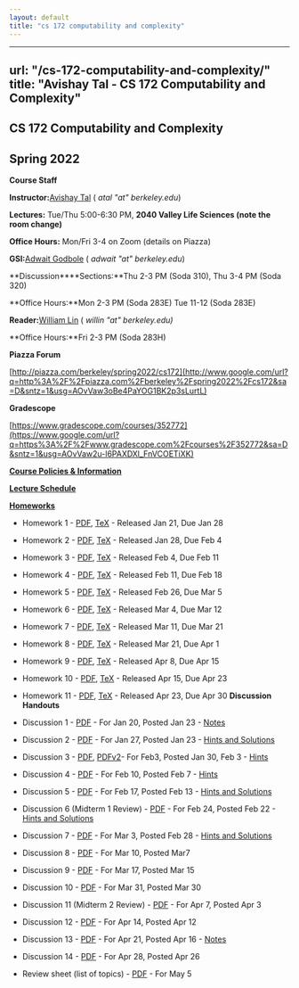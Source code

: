 ```yaml
---
layout: default
title: "cs 172 computability and complexity"
---
```


---
url: "/cs-172-computability-and-complexity/"
title: "Avishay Tal - CS 172 Computability and Complexity"
---

## **CS 172 Computability and Complexity**

## **Spring 2022**

**Course Staff**

**Instructor:**[Avishay Tal](/avishay-tal/) ( _atal "at" berkeley.edu_)

**Lectures:** Tue/Thu 5:00-6:30 PM, **2040 Valley Life Sciences (note the room change)**

**Office Hours:** Mon/Fri 3-4 on Zoom (details on Piazza)

**GSI:**[Adwait Godbole](https://www.google.com/url?q=https%3A%2F%2Fwww.linkedin.com%2Fin%2Fadwait-godbole%2F&sa=D&sntz=1&usg=AOvVaw32ECzgTWvh1T7ny7Vl2m2T) ( _adwait "at" berkeley.edu_)

**Discussion****Sections:**Thu 2-3 PM (Soda 310), Thu 3-4 PM (Soda 320)

**Office Hours:**Mon 2-3 PM (Soda 283E) Tue 11-12 (Soda 283E)

**Reader:**[William Lin](https://www.google.com/url?q=https%3A%2F%2Fwww.linkedin.com%2Fin%2Flin-william%2F&sa=D&sntz=1&usg=AOvVaw0lG7U9YKSSHHtuKvMPoMqY) ( _willin "at" berkeley.edu)_

**Office Hours:**Fri 2-3 PM (Soda 283H)

**Piazza Forum**

[http://piazza.com/berkeley/spring2022/cs172](http://www.google.com/url?q=http%3A%2F%2Fpiazza.com%2Fberkeley%2Fspring2022%2Fcs172&sa=D&sntz=1&usg=AOvVaw3oBe4PaYOG1BK2p3sLurtL)

**Gradescope**

[https://www.gradescope.com/courses/352772](https://www.google.com/url?q=https%3A%2F%2Fwww.gradescope.com%2Fcourses%2F352772&sa=D&sntz=1&usg=AOvVaw2u-l6PAXDXl_FnVCOETiXK)

[**Course Policies & Information**](/cs-172-computability-and-complexity/course-policies-and-information-spring-2022/)

[**Lecture Schedule**](/cs-172-computability-and-complexity/lecture-schedule-spring-2022/)

[**Homeworks**](https://drive.google.com/drive/folders/1JygJdwiR2AyZg02A9Nz4LpspwOi0EYby?usp=sharing)

- Homework 1 - [PDF](https://drive.google.com/file/d/1Ov3Q3bMaUj6Uz4Vw0QfRDSpGGRsCkTYy/view?usp=sharing), [TeX](https://drive.google.com/file/d/1V_VNLXW3U4X9H-Lh-Fwj_PhxDdS_Z7TQ/view?usp=sharing) \- Released Jan 21, Due Jan 28

- Homework 2 - [PDF](https://drive.google.com/file/d/1YBFbL6W0UTcoleODxt6QoT3AMHCzVabE/view?usp=sharing), [TeX](https://drive.google.com/file/d/1_RPZguCcFFI5EBghnJISHZNVtyiRTvfM/view?usp=sharing) \- Released Jan 28, Due Feb 4

- Homework 3 - [PDF](https://drive.google.com/file/d/1xIZxR2ESUIgaQdoMS3W-38-pyd2ZV7nr/view?usp=sharing), [TeX](https://drive.google.com/file/d/1jJzWTDY__fL2H_LwdSLJN8fj6HyFbJDB/view?usp=sharing) \- Released Feb 4, Due Feb 11

- Homework 4 \- [PDF](https://drive.google.com/file/d/1MNmjdpAayxW9m7kGE9xzYgQ6s2ZYZkh1/view?usp=sharing), [TeX](https://drive.google.com/file/d/1J5NpuWwS2Pikcr1AvypKjNNLoOGjgbTz/view?usp=sharing) \- Released Feb 11, Due Feb 18

- Homework 5 - [PDF](https://drive.google.com/file/d/1n71K_xrak2K-KkxTxX6xJvIxh-MDT_xq/view?usp=sharing), [TeX](https://drive.google.com/file/d/1tS4iKU2fAFCuhPgz25KaFURyGS-awkUZ/view?usp=sharing) \- Released Feb 26, Due Mar 5

- Homework 6 - [PDF](https://drive.google.com/file/d/1FT_eqEdUJPROCtRoxT_QGkK8XCFGXgF_/view?usp=sharing), [TeX](https://drive.google.com/file/d/1JsZRv0JOQgD9kCAmELqDQKCGFd6ZxYoH/view?usp=sharing) \- Released Mar 4, Due Mar 12

- Homework 7 - [PDF](https://drive.google.com/file/d/1-U9JUxRZwG6MZt8mBp0uORTJruREwAbG/view?usp=sharing), [TeX](https://drive.google.com/file/d/1XYe0LNAGlNlSGDk2D7m2aQ7FVeXSweZP/view?usp=sharing) \- Released Mar 11, Due Mar 21

- Homework 8 - [PDF](https://drive.google.com/file/d/1ulpBlFml-xmRHpU2FO4z8ZPP3T0Li3sj/view?usp=sharing), [TeX](https://drive.google.com/file/d/11tvFx3CZf9EszdjiNnH477SNNdtQ5B9C/view?usp=sharing) \- Released Mar 21, Due Apr 1

- Homework 9 - [PDF](https://drive.google.com/file/d/1CvBqUab3bmQymt4vi2jHaIVEN38Rj0qY/view?usp=sharing), [TeX](https://drive.google.com/file/d/1ryWzuxXdqQ4LReVfSVyXZQ0h82YcucNe/view?usp=sharing) \- Released Apr 8, Due Apr 15

- Homework 10 - [PDF](https://drive.google.com/file/d/1teATmIPt0hJmWG2wJxAbdKrPGRUrnUuM/view?usp=sharing), [TeX](https://drive.google.com/file/d/1KFJATJJQKtsyELAcCl3HXOQpmWXNlA3m/view?usp=sharing) \- Released Apr 15, Due Apr 23

- Homework 11 - [PDF](https://drive.google.com/file/d/1NLs9VMRxplUSywEbjqvm-kUK4A33wX0p/view?usp=sharing), [TeX](https://drive.google.com/file/d/1z21BvqtpBoHyVknTDFsPEZ_-M_dNwpHt/view?usp=sharing) \- Released Apr 23, Due Apr 30
**Discussion Handouts**

- Discussion 1 - [PDF](https://drive.google.com/file/d/1v8rd-fQnfQYsOn7R6PAAK6_Yswqx0TLz/view?usp=sharing) \- For Jan 20, Posted Jan 23 - [Notes](https://drive.google.com/file/d/1wLZRApeXzumpCvM5359b0QMq-ZdBTnWc/view?usp=sharing)

- Discussion 2 - [PDF](https://drive.google.com/file/d/1D9Ehk9XJ2MVNs9otc7xsAbMlT0fvK1-E/view?usp=sharing) \- For Jan 27, Posted Jan 23 - [Hints and Solutions](https://drive.google.com/file/d/1seS8L5IClCkG9i6lr1ZwVNhatoqJ4Jqw/view?usp=sharing)

- Discussion 3 - [PDF](https://drive.google.com/file/d/1WYUp9fFDxg1pgvy_wn4FkqJ979ZtmFha/view?usp=sharing), [PDFv2](https://drive.google.com/file/d/14EFnOzxfN-mgYXN51cwY3E8waoYc3--h/view?usp=sharing)\- For Feb3, Posted Jan 30, Feb 3 - [Hints](https://drive.google.com/file/d/1EakNR2ARCocgW_7WZgINF6hcHz7qm9WF/view?usp=sharing)

- Discussion 4 - [PDF](https://drive.google.com/file/d/1ybrsqNRs_a3iEkMLgBcXokyzZCvm0g9i/view?usp=sharing) \- For Feb 10, Posted Feb 7 - [Hints](https://drive.google.com/file/d/1NdvNnDHW7RX9x-YimFKPXqAYG_EvPWBP/view?usp=sharing)

- Discussion 5 - [PDF](https://drive.google.com/file/d/1f9S5GJzmbFblnAGMKiJ3BY1BmLu1GaKA/view?usp=sharing) \- For Feb 17, Posted Feb 13 - [Hints and Solutions](https://drive.google.com/file/d/1HdOUnQ-qboVs_CFVyf4wA-emrw6G7O0Q/view?usp=sharing)

- Discussion 6 (Midterm 1 Review) - [PDF](https://drive.google.com/file/d/1bDZ9Ypx3vfxWV402RvlUC9KrXFNLHwkQ/view?usp=sharing) \- For Feb 24, Posted Feb 22 - [Hints and Solutions](https://drive.google.com/file/d/164N9R7fqdo3UNEIR_ZwJruFCEYhoJHhl/view?usp=sharing)

- Discussion 7 - [PDF](https://drive.google.com/file/d/1YvI3asH408QsAwJErKSuUkaOcf7rMgbA/view?usp=sharing) \- For Mar 3, Posted Feb 28 - [Hints and Solutions](https://drive.google.com/file/d/1vi-sCks_7wOHbzbLx7OfhTd51ZceJpzC/view?usp=sharing)

- Discussion 8 \- [PDF](https://drive.google.com/file/d/1SWZJ4jTyX_YiBHuuZ1Tl3w739IBRiOee/view?usp=sharing) \- For Mar 10, Posted Mar7

- Discussion 9 - [PDF](https://drive.google.com/file/d/1EIlQz30ZdlAe5HVr6fAWnRmiVOe1RJwb/view?usp=sharing) \- For Mar 17, Posted Mar 15

- Discussion 10 - [PDF](https://drive.google.com/file/d/19CqskVVWl0UQ44xfTGRIgxoHKLAravug/view?usp=sharing) \- For Mar 31, Posted Mar 30

- Discussion 11 (Midterm 2 Review) - [PDF](https://drive.google.com/file/d/1DLESEJQIeN8EhXIopnsSwERpXp7O5402/view?usp=sharing) \- For Apr 7, Posted Apr 3

- Discussion 12 - [PDF](https://drive.google.com/file/d/1NRpu7mfz7d_gtzjlMG_d5WWQNYJmPKXf/view?usp=sharing) \- For Apr 14, Posted Apr 12

- Discussion 13 \- [PDF](https://drive.google.com/file/d/1_AMq3CBs28Tw9YVtR_wWizqa_rcqB-eq/view?usp=sharing) \- For Apr 21, Posted Apr 16 - [Notes](https://drive.google.com/file/d/1pV7eSNl5gtzywAyls_K_YUoQyqshXnVJ/view?usp=sharing)

- Discussion 14 - [PDF](https://drive.google.com/file/d/1bOJrbGUWB8dv4Rt5L2BloGBhEqWVUUqL/view?usp=sharing) \- For Apr 28, Posted Apr 26

- Review sheet (list of topics) - [PDF](https://drive.google.com/file/d/1OVwdcC7JluTnvvMpdRkqU_tbsEv-H2Mr/view?usp=sharing) \- For May 5
